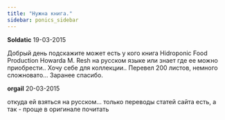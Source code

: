 ```yaml
---
title: "Нужна книга."
sidebar: ponics_sidebar
---
```


**Soldatic** 19-03-2015

Добрый день подскажите может есть у кого книга Hidroponic Food Production Howarda M. Resh на русском языке или знает где ее можно приобрести.. Хочу себе для коллекции.. Перевел 200 листов, немного сложновато... Заранее спасибо.


**orgail** 20-03-2015

откуда ей взяться на русском... только переводы статей сайта есть, а так - проще в оригинале почитать


